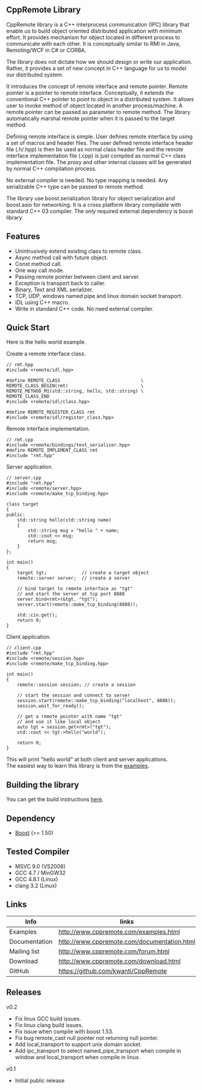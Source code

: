 CppRemote Library
---
CppRemote library is a C++ interprocess communication (IPC) library that enable us to build object oriented distributed application with minimum effort. It provides mechanism for object located in different process to communicate with each other. It is conceptually similar to RMI in Java, Remoting/WCF in C# or CORBA.

The library does not dictate how we should design or write our application. Rather, it provides a set of new concept in C++ language for us to model our distributed system.

It introduces the concept of remote interface and remote pointer. Remote pointer is a pointer to remote interface. Conceptually, it extends the conventional C++ pointer to point to object in a distributed system. It allows user to invoke method of object located in another process/machine. A remote pointer can be passed as parameter to remote method. The library automatically marshal remote pointer when it is passed to the target method.

Defining remote interface is simple. User defines remote interface by using a set of macros and header files. The user defined remote interface header file (.h/.hpp) is then be used as normal class header file and the remote interface implementation file (.cpp) is just compiled as normal C++ class implementation file. The proxy and other internal classes will be generated by normal C++ compilation process.

No external compiler is needed. No type mapping is needed. Any serializable C++ type can be passed to remote method.

The library use boost.serialization library for object serialization and boost.asio for networking. It is a cross platform library compilable with standard C++ 03 compiler. The only required external dependency is boost library.

Features
---
* Unintrusively extend existing class to remote class.
* Async method call with future object.
* Const method call.
* One way call mode.
* Passing remote pointer between client and server.
* Exception is transport back to caller.
* Binary, Text and XML serializer.
* TCP, UDP, windows named pipe and linux domain socket transport.
* IDL using C++ macro.
* Write in standard C++ code. No need external compiler.

Quick Start
---
Here is the hello world example.

Create a remote interface class.
```
// rmt.hpp
#include <remote/idl.hpp>
 
#define REMOTE_CLASS                              \
REMOTE_CLASS_BEGIN(rmt)                           \
REMOTE_METHOD_M1(std::string, hello, std::string) \
REMOTE_CLASS_END
#include <remote/idl/class.hpp>
 
#define REMOTE_REGISTER_CLASS rmt
#include <remote/idl/register_class.hpp>
```

Remote interface implementation.
```
// rmt.cpp
#include <remote/bindings/text_serializer.hpp>
#define REMOTE_IMPLEMENT_CLASS rmt
#include "rmt.hpp"
```

Server application.
```
// server.cpp
#include "rmt.hpp"
#include <remote/server.hpp>
#include <remote/make_tcp_binding.hpp>
 
class target
{
public:
    std::string hello(std::string name)
    {
        std::string msg = "hello " + name;
        std::cout << msg;
        return msg;
    }
};
 
int main()
{
    target tgt;             // create a target object
    remote::server server;  // create a server
 
    // bind target to remote interface as "tgt"
    // and start the server at tcp port 8888
    server.bind<rmt>(&tgt, "tgt");
    server.start(remote::make_tcp_binding(8888));
 
    std::cin.get();
    return 0;
}
```

Client application.
```
// client.cpp
#include "rmt.hpp"
#include <remote/session.hpp>
#include <remote/make_tcp_binding.hpp>
 
int main()
{
    remote::session session; // create a session
 
    // start the session and connect to server
    session.start(remote::make_tcp_binding("localhost", 8888));
    session.wait_for_ready();
 
    // get a remote pointer with name "tgt"
    // and use it like local object
    auto tgt = session.get<rmt>("tgt");
    std::cout << tgt->hello("world");
 
    return 0;
}
```

This will print "hello world" at both client and server applications.  
The easiest way to learn this library is from the [examples](http://www.cppremote.com/examples.html).

Building the library
---
You can get the build instructions [here](http://www.cppremote.com/build.html).

Dependency
---
* [Boost](http://www.boost.org/) (>= 1.50)

Tested Compiler
---
* MSVC 9.0 (VS2008)
* GCC 4.7 / MinGW32
* GCC 4.8.1 (Linux)
* clang 3.2 (Linux)

Links
---

| Info          | links
|---------------|--------------------------------------------
| Examples      | http://www.cppremote.com/examples.html
| Documentation | http://www.cppremote.com/documentation.html
| Mailing list  | http://www.cppremote.com/forum.html
| Download      | http://www.cppremote.com/download.html
| GitHub        | https://github.com/kwanti/CppRemote

Releases
---
v0.2

* Fix linux GCC build issues.
* Fix linux clang build issues.
* Fix issue when compile with boost 1.53.
* Fix bug remote_cast null pointer not returning null pointer.
* Add local_transport to support unix domain socket.
* Add ipc_transport to select named_pipe_transport when compile in window and local_transport when compile in linux.

v0.1

* Initial public release
